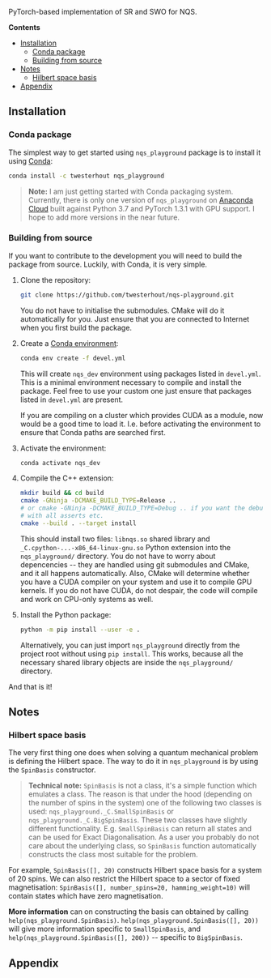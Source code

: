 PyTorch-based implementation of SR and SWO for NQS.


**Contents**  
- [Installation](#installation-and-use)
  - [Conda package](#conda-package)
  - [Building from source](#building-from-source)
- [Notes](#version-semantics)
  - [Hilbert space basis](#hilbert-space-basis)
- [Appendix](#appendix)


## Installation


### Conda package

The simplest way to get started using `nqs_playground` package is to install it
using [Conda](https://docs.conda.io/en/latest/):
```sh
conda install -c twesterhout nqs_playground
```

> **Note:** I am just getting started with Conda packaging system. Currently,
> there is only one version of `nqs_playground` on [Anaconda
> Cloud](https://anaconda.org/twesterhout/nqs_playground) built against Python
> 3.7 and PyTorch 1.3.1 with GPU support. I hope to add more versions in the
> near future.

### Building from source

If you want to contribute to the development you will need to build the package
from source. Luckily, with Conda, it is very simple.

1. Clone the repository:
   ```sh
   git clone https://github.com/twesterhout/nqs-playground.git
   ```
   You do not have to initialise the submodules. CMake will do it automatically
   for you. Just ensure that you are connected to Internet when you first build
   the package.

2. Create a [Conda environment](https://docs.conda.io/projects/conda/en/latest/user-guide/tasks/manage-environments.html):
   ```sh
   conda env create -f devel.yml
   ```
   This will create `nqs_dev` environment using packages listed in `devel.yml`.
   This is a minimal environment necessary to compile and install the package.
   Feel free to use your custom one just ensure that packages listed in
   `devel.yml` are present.

   If you are compiling on a cluster which provides CUDA as a module, now would
   be a good time to load it. I.e. before activating the environment to ensure
   that Conda paths are searched first.

3. Activate the environment:
   ```sh
   conda activate nqs_dev
   ```

4. Compile the C++ extension:
   ```sh
   mkdir build && cd build
   cmake -GNinja -DCMAKE_BUILD_TYPE=Release ..
   # or cmake -GNinja -DCMAKE_BUILD_TYPE=Debug .. if you want the debug version
   # with all asserts etc.
   cmake --build . --target install
   ```
   This should install two files: `libnqs.so` shared library and
   `_C.cpython-...-x86_64-linux-gnu.so` Python extension into the
   `nqs_playground/` directory. You do not have to worry about depencencies --
   they are handled using git submodules and CMake, and it all happens
   automatically. Also, CMake will determine whether you have a CUDA compiler
   on your system and use it to compile GPU kernels. If you do not have CUDA,
   do not despair, the code will compile and work on CPU-only systems as well.

5. Install the Python package:
   ```sh
   python -m pip install --user -e .
   ```
   Alternatively, you can just import `nqs_playground` directly from the project
   root without using `pip install`. This works, because all the necessary
   shared library objects are inside the `nqs_playground/` directory.

And that is it!


## Notes

### Hilbert space basis

The very first thing one does when solving a quantum mechanical problem is
defining the Hilbert space. The way to do it in `nqs_playground` is by using
the `SpinBasis` constructor.

> **Technical note:** `SpinBasis` is not a class, it's a simple function which
> emulates a class. The reason is that under the hood (depending on the number
> of spins in the system) one of the following two classes is used:
> `nqs_playground._C.SmallSpinBasis` or `nqs_playground._C.BigSpinBasis`. These
> two classes have slightly different functionality. E.g. `SmallSpinBasis` can
> return all states and can be used for Exact Diagonalisation. As a user you
> probably do not care about the underlying class, so `SpinBasis` function
> automatically constructs the class most suitable for the problem.

For example, `SpinBasis([], 20)` constructs Hilbert space basis for a system of
20 spins. We can also restrict the Hilbert space to a sector of fixed
magnetisation: `SpinBasis([], number_spins=20, hamming_weight=10)` will contain
states which have zero magnetisation.

**More information** can on constructing the basis can obtained by calling
`help(nqs_playground.SpinBasis)`. `help(nqs_playground.SpinBasis([], 20))` will
give more information specific to `SmallSpinBasis`, and
`help(nqs_playground.SpinBasis([], 200))` -- specific to `BigSpinBasis`.

## Appendix
